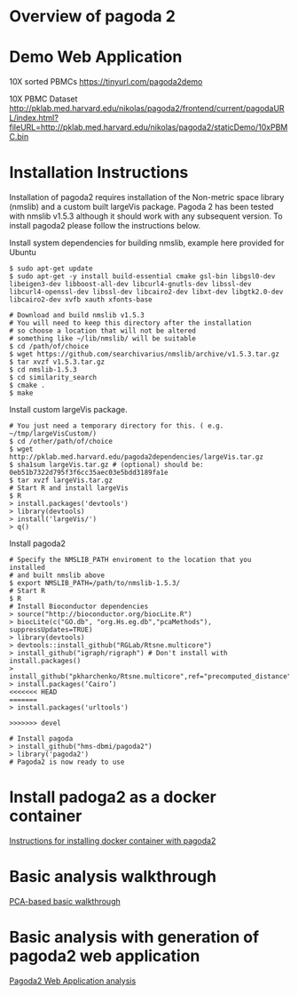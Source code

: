 # Overview of pagoda 2

# Demo Web Application

10X sorted PBMCs
https://tinyurl.com/pagoda2demo

10X PBMC Dataset
http://pklab.med.harvard.edu/nikolas/pagoda2/frontend/current/pagodaURL/index.html?fileURL=http://pklab.med.harvard.edu/nikolas/pagoda2/staticDemo/10xPBMC.bin

# Installation Instructions

Installation of pagoda2 requires installation of the Non-metric space library (nmslib)
and a custom built largeVis package. Pagoda 2 has been tested with nmslib v1.5.3 although
it should work with any subsequent version. To install pagoda2 please follow the instructions below.


Install system dependencies for building nmslib, example here provided for Ubuntu
```
$ sudo apt-get update
$ sudo apt-get -y install build-essential cmake gsl-bin libgsl0-dev libeigen3-dev libboost-all-dev libcurl4-gnutls-dev libssl-dev libcurl4-openssl-dev libssl-dev libcairo2-dev libxt-dev libgtk2.0-dev libcairo2-dev xvfb xauth xfonts-base

# Download and build nmslib v1.5.3
# You will need to keep this directory after the installation
# so choose a location that will not be altered
# something like ~/lib/nmslib/ will be suitable
$ cd /path/of/choice
$ wget https://github.com/searchivarius/nmslib/archive/v1.5.3.tar.gz
$ tar xvzf v1.5.3.tar.gz
$ cd nmslib-1.5.3
$ cd similarity_search
$ cmake .
$ make
```

Install custom largeVis package.
```
# You just need a temporary directory for this. ( e.g. ~/tmp/largeVisCustom/)
$ cd /other/path/of/choice
$ wget http://pklab.med.harvard.edu/pagoda2dependencies/largeVis.tar.gz
$ sha1sum largeVis.tar.gz # (optional) should be: 0eb51b7322d795f3f6cc35aec03e5bdd3189fa1e
$ tar xvzf largeVis.tar.gz
# Start R and install largeVis
$ R
> install.packages('devtools')
> library(devtools)
> install('largeVis/')
> q()
```

Install pagoda2
```
# Specify the NMSLIB_PATH enviroment to the location that you installed
# and built nmslib above
$ export NMSLIB_PATH=/path/to/nmslib-1.5.3/
# Start R
$ R
# Install Bioconductor dependencies
> source("http://bioconductor.org/biocLite.R")
> biocLite(c("GO.db", "org.Hs.eg.db","pcaMethods"), suppressUpdates=TRUE)
> library(devtools)
> devtools::install_github("RGLab/Rtsne.multicore")
> install_github("igraph/rigraph") # Don't install with install.packages()
> install_github("pkharchenko/Rtsne.multicore",ref="precomputed_distance")
> install.packages(‘Cairo’)
<<<<<<< HEAD
=======
> install.packages('urltools')

>>>>>>> devel

# Install pagoda
> install_github("hms-dbmi/pagoda2")
> library('pagoda2')
# Pagoda2 is now ready to use
```

# Install padoga2 as a docker container
[Instructions for installing docker container with pagoda2](vignettes/Docker.md)

# Basic analysis walkthrough
[PCA-based basic walkthrough](http://pklab.med.harvard.edu/peterk/p2.walkthrough.html)

# Basic analysis with generation of pagoda2 web application
[Pagoda2 Web Application analysis](vignettes/pagoda2.Rmd)
